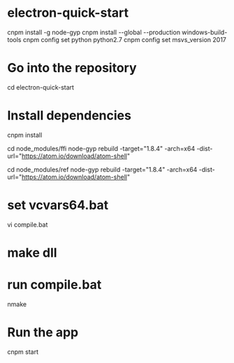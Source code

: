 # electron-quick-start

cnpm install -g node-gyp
cnpm install --global --production windows-build-tools
cnpm config set python python2.7
cnpm config set msvs_version 2017

# Go into the repository
cd electron-quick-start
# Install dependencies
cnpm install

cd node_modules/ffi
node-gyp rebuild -target="1.8.4" -arch=x64 -dist-url="https://atom.io/download/atom-shell"

cd node_modules/ref
node-gyp rebuild -target="1.8.4" -arch=x64 -dist-url="https://atom.io/download/atom-shell"

# set vcvars64.bat
vi compile.bat
# make dll
# run compile.bat
nmake

# Run the app
cnpm start
